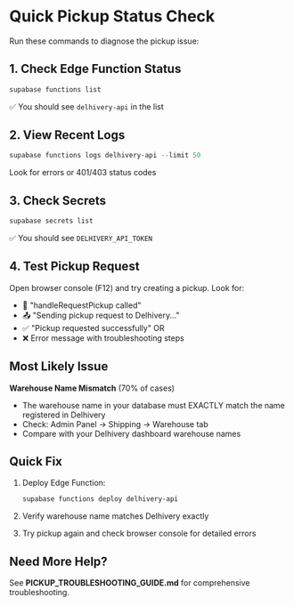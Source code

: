 # Quick Pickup Status Check

Run these commands to diagnose the pickup issue:

## 1. Check Edge Function Status
```powershell
supabase functions list
```
✅ You should see `delhivery-api` in the list

## 2. View Recent Logs
```powershell
supabase functions logs delhivery-api --limit 50
```
Look for errors or 401/403 status codes

## 3. Check Secrets
```powershell
supabase secrets list
```
✅ You should see `DELHIVERY_API_TOKEN`

## 4. Test Pickup Request
Open browser console (F12) and try creating a pickup. Look for:
- 🚀 "handleRequestPickup called"
- 📤 "Sending pickup request to Delhivery..."
- ✅ "Pickup requested successfully" OR
- ❌ Error message with troubleshooting steps

## Most Likely Issue

**Warehouse Name Mismatch** (70% of cases)
- The warehouse name in your database must EXACTLY match the name registered in Delhivery
- Check: Admin Panel → Shipping → Warehouse tab
- Compare with your Delhivery dashboard warehouse names

## Quick Fix

1. Deploy Edge Function:
   ```powershell
   supabase functions deploy delhivery-api
   ```

2. Verify warehouse name matches Delhivery exactly

3. Try pickup again and check browser console for detailed errors

## Need More Help?

See **PICKUP_TROUBLESHOOTING_GUIDE.md** for comprehensive troubleshooting.

